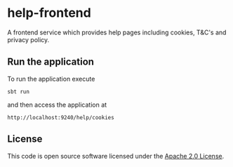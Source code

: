 help-frontend
=============

A frontend service which provides help pages including cookies, T&amp;C's and privacy policy.

## Run the application

To run the application execute

```
sbt run
```

and then access the application at

```
http://localhost:9240/help/cookies
```

## License ##

This code is open source software licensed under the [Apache 2.0 License]("http://www.apache.org/licenses/LICENSE-2.0.html").
